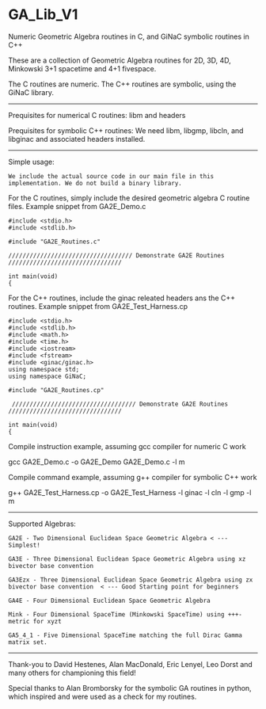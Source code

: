 # GA_Lib_V1
Numeric Geometric Algebra routines in C, and GiNaC symbolic routines in C++

These are a collection of Geometric Algebra routines for 2D, 3D, 4D, Minkowski 3+1 spacetime and 4+1 fivespace.

The C routines are numeric. The C++ routines are symbolic, using the GiNaC library.

*****************

Prequisites for numerical C routines: libm and headers

Prequisites for symbolic C++ routines: We need libm, libgmp, libcln, and libginac and associated headers installed.

*****************

Simple usage: 

    We include the actual source code in our main file in this implementation. We do not build a binary library.
    
For the C routines, simply include the desired geometric algebra C routine files. Example snippet from GA2E_Demo.c

    #include <stdio.h>
    #include <stdlib.h>

    #include "GA2E_Routines.c"

    /////////////////////////////////// Demonstrate GA2E Routines ////////////////////////////////

    int main(void)
    {

For the C++ routines, include the ginac releated headers ans the C++ routines. Example snippet from GA2E_Test_Harness.cp
    
    #include <stdio.h>
    #include <stdlib.h>
    #include <math.h>
    #include <time.h>
    #include <iostream>
    #include <fstream>
    #include <ginac/ginac.h>
    using namespace std;
    using namespace GiNaC;

    #include "GA2E_Routines.cp"

     /////////////////////////////////// Demonstrate GA2E Routines ////////////////////////////////

    int main(void)
    {
    
Compile instruction example, assuming gcc compiler for numeric C work

gcc GA2E_Demo.c -o GA2E_Demo GA2E_Demo.c -l m

Compile command example, assuming g++ compiler for symbolic C++ work

g++ GA2E_Test_Harness.cp -o GA2E_Test_Harness -l ginac -l cln -l gmp -l m

*****************

Supported Algebras:

    GA2E - Two Dimensional Euclidean Space Geometric Algebra < --- Simplest!
    
    GA3E - Three Dimensional Euclidean Space Geometric Algebra using xz bivector base convention
    
    GA3Ezx - Three Dimensional Euclidean Space Geometric Algebra using zx bivector base convention  < --- Good Starting point for beginners
    
    GA4E - Four Dimensional Euclidean Space Geometric Algebra
    
    Mink - Four Dimensional SpaceTime (Minkowski SpaceTime) using +++- metric for xyzt
    
    GA5_4_1 - Five Dimensional SpaceTime matching the full Dirac Gamma matrix set. 
    
*****************
Thank-you to David Hestenes, Alan MacDonald, Eric Lenyel, Leo Dorst and many others for championing this field!

Special thanks to Alan Bromborsky for the symbolic GA routines in python, which inspired and were used as a check for my routines.

